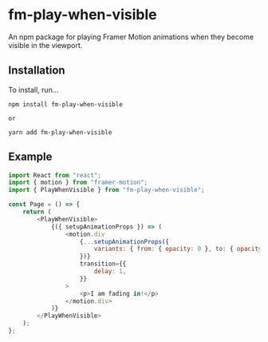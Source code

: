 # fm-play-when-visible
An npm package for playing Framer Motion animations when they become visible in the viewport.

## Installation
To install, run...
```unix
npm install fm-play-when-visible

or

yarn add fm-play-when-visible
```

## Example
```js
import React from "react";
import { motion } from "framer-motion";
import { PlayWhenVisible } from "fm-play-when-visible";

const Page = () => {
    return (
        <PlayWhenVisible>
            {({ setupAnimationProps }) => (
                <motion.div
                    {...setupAnimationProps({
                        variants: { from: { opacity: 0 }, to: { opacity: 1 } },
                    })}
                    transition={{
                        delay: 1,
                    }}
                >
                    <p>I am fading in!</p>
                </motion.div>
            )}
        </PlayWhenVisible>
    );
};
```
